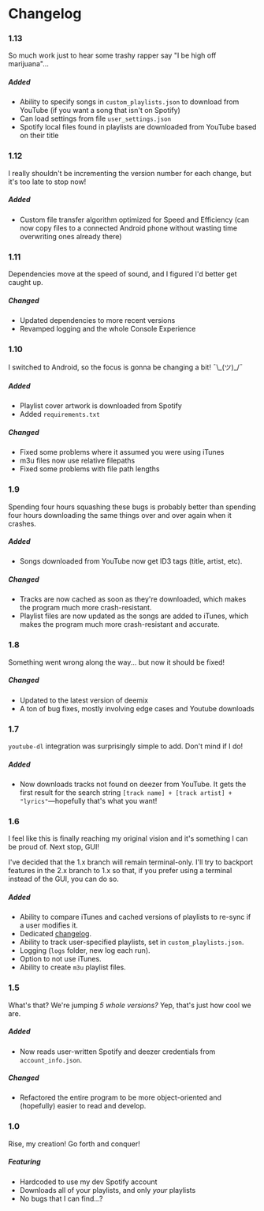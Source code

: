# Changelog

### 1.13

So much work just to hear some trashy rapper say "I be high off marijuana"...

##### Added

 - Ability to specify songs in `custom_playlists.json` to download from YouTube (if you want a song that isn't on Spotify)
 - Can load settings from file `user_settings.json`
 - Spotify local files found in playlists are downloaded from YouTube based on their title

### 1.12

I really shouldn't be incrementing the version number for each change, but it's too late to stop now!

##### Added

 - Custom file transfer algorithm optimized for Speed and Efficiency (can now copy files to a connected Android phone without wasting time overwriting ones already there) 

### 1.11

Dependencies move at the speed of sound, and I figured I'd better get caught up.

##### Changed

 - Updated dependencies to more recent versions
 - Revamped logging and the whole Console Experience

### 1.10

I switched to Android, so the focus is gonna be changing a bit! ¯\\\_(ツ)\_/¯

##### Added

 - Playlist cover artwork is downloaded from Spotify
 - Added `requirements.txt`

##### Changed

 - Fixed some problems where it assumed you were using iTunes
 - m3u files now use relative filepaths
 - Fixed some problems with file path lengths

### 1.9

Spending four hours squashing these bugs is probably better than spending four hours downloading the same things over and over again when it crashes.

##### Added

 - Songs downloaded from YouTube now get ID3 tags (title, artist, etc).

##### Changed

 - Tracks are now cached as soon as they're downloaded, which makes the program much more crash-resistant.
 - Playlist files are now updated as the songs are added to iTunes, which makes the program much more crash-resistant and accurate.

### 1.8

Something went wrong along the way... but now it should be fixed!

##### Changed

 - Updated to the latest version of deemix
 - A ton of bug fixes, mostly involving edge cases and Youtube downloads

### 1.7

`youtube-dl` integration was surprisingly simple to add. Don't mind if I do!

##### Added

 - Now downloads tracks not found on deezer from YouTube. It gets the first result for the search string `[track name] + [track artist] + "lyrics"`—hopefully that's what you want!

### 1.6

I feel like this is finally reaching my original vision and it's something I can be proud of. Next stop, GUI!

I've decided that the 1.x branch will remain terminal-only. I'll try to backport features in the 2.x branch to 1.x so that, if you prefer using a terminal instead of the GUI, you can do so.

##### Added

 - Ability to compare iTunes and cached versions of playlists to re-sync if a user modifies it.
 - Dedicated [changelog](CHANGELOG.md).
 - Ability to track user-specified playlists, set in `custom_playlists.json`.
 - Logging (`logs` folder, new log each run).
 - Option to not use iTunes.
 - Ability to create `m3u` playlist files.

### 1.5

What's that? We're jumping *5 whole versions?* Yep, that's just how cool we are.

##### Added

 - Now reads user-written Spotify and deezer credentials from `account_info.json`.

##### Changed

 - Refactored the entire program to be more object-oriented and (hopefully) easier to read and develop.

### 1.0

Rise, my creation! Go forth and conquer!

##### Featuring

 - Hardcoded to use my dev Spotify account
 - Downloads all of your playlists, and only *your* playlists
 - No bugs that I can find...?
